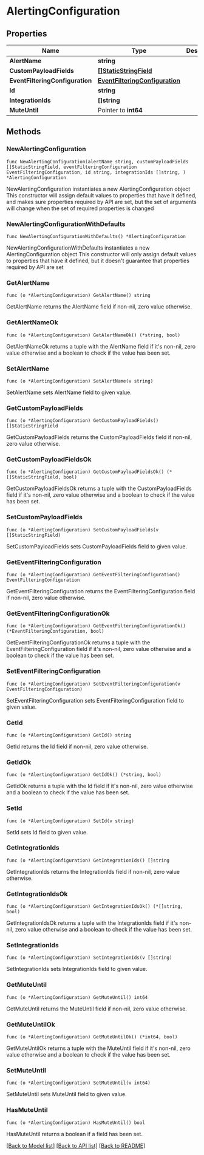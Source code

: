 # AlertingConfiguration

## Properties

Name | Type | Description | Notes
------------ | ------------- | ------------- | -------------
**AlertName** | **string** |  | 
**CustomPayloadFields** | [**[]StaticStringField**](StaticStringField.md) |  | 
**EventFilteringConfiguration** | [**EventFilteringConfiguration**](EventFilteringConfiguration.md) |  | 
**Id** | **string** |  | 
**IntegrationIds** | **[]string** |  | 
**MuteUntil** | Pointer to **int64** |  | [optional] 

## Methods

### NewAlertingConfiguration

`func NewAlertingConfiguration(alertName string, customPayloadFields []StaticStringField, eventFilteringConfiguration EventFilteringConfiguration, id string, integrationIds []string, ) *AlertingConfiguration`

NewAlertingConfiguration instantiates a new AlertingConfiguration object
This constructor will assign default values to properties that have it defined,
and makes sure properties required by API are set, but the set of arguments
will change when the set of required properties is changed

### NewAlertingConfigurationWithDefaults

`func NewAlertingConfigurationWithDefaults() *AlertingConfiguration`

NewAlertingConfigurationWithDefaults instantiates a new AlertingConfiguration object
This constructor will only assign default values to properties that have it defined,
but it doesn't guarantee that properties required by API are set

### GetAlertName

`func (o *AlertingConfiguration) GetAlertName() string`

GetAlertName returns the AlertName field if non-nil, zero value otherwise.

### GetAlertNameOk

`func (o *AlertingConfiguration) GetAlertNameOk() (*string, bool)`

GetAlertNameOk returns a tuple with the AlertName field if it's non-nil, zero value otherwise
and a boolean to check if the value has been set.

### SetAlertName

`func (o *AlertingConfiguration) SetAlertName(v string)`

SetAlertName sets AlertName field to given value.


### GetCustomPayloadFields

`func (o *AlertingConfiguration) GetCustomPayloadFields() []StaticStringField`

GetCustomPayloadFields returns the CustomPayloadFields field if non-nil, zero value otherwise.

### GetCustomPayloadFieldsOk

`func (o *AlertingConfiguration) GetCustomPayloadFieldsOk() (*[]StaticStringField, bool)`

GetCustomPayloadFieldsOk returns a tuple with the CustomPayloadFields field if it's non-nil, zero value otherwise
and a boolean to check if the value has been set.

### SetCustomPayloadFields

`func (o *AlertingConfiguration) SetCustomPayloadFields(v []StaticStringField)`

SetCustomPayloadFields sets CustomPayloadFields field to given value.


### GetEventFilteringConfiguration

`func (o *AlertingConfiguration) GetEventFilteringConfiguration() EventFilteringConfiguration`

GetEventFilteringConfiguration returns the EventFilteringConfiguration field if non-nil, zero value otherwise.

### GetEventFilteringConfigurationOk

`func (o *AlertingConfiguration) GetEventFilteringConfigurationOk() (*EventFilteringConfiguration, bool)`

GetEventFilteringConfigurationOk returns a tuple with the EventFilteringConfiguration field if it's non-nil, zero value otherwise
and a boolean to check if the value has been set.

### SetEventFilteringConfiguration

`func (o *AlertingConfiguration) SetEventFilteringConfiguration(v EventFilteringConfiguration)`

SetEventFilteringConfiguration sets EventFilteringConfiguration field to given value.


### GetId

`func (o *AlertingConfiguration) GetId() string`

GetId returns the Id field if non-nil, zero value otherwise.

### GetIdOk

`func (o *AlertingConfiguration) GetIdOk() (*string, bool)`

GetIdOk returns a tuple with the Id field if it's non-nil, zero value otherwise
and a boolean to check if the value has been set.

### SetId

`func (o *AlertingConfiguration) SetId(v string)`

SetId sets Id field to given value.


### GetIntegrationIds

`func (o *AlertingConfiguration) GetIntegrationIds() []string`

GetIntegrationIds returns the IntegrationIds field if non-nil, zero value otherwise.

### GetIntegrationIdsOk

`func (o *AlertingConfiguration) GetIntegrationIdsOk() (*[]string, bool)`

GetIntegrationIdsOk returns a tuple with the IntegrationIds field if it's non-nil, zero value otherwise
and a boolean to check if the value has been set.

### SetIntegrationIds

`func (o *AlertingConfiguration) SetIntegrationIds(v []string)`

SetIntegrationIds sets IntegrationIds field to given value.


### GetMuteUntil

`func (o *AlertingConfiguration) GetMuteUntil() int64`

GetMuteUntil returns the MuteUntil field if non-nil, zero value otherwise.

### GetMuteUntilOk

`func (o *AlertingConfiguration) GetMuteUntilOk() (*int64, bool)`

GetMuteUntilOk returns a tuple with the MuteUntil field if it's non-nil, zero value otherwise
and a boolean to check if the value has been set.

### SetMuteUntil

`func (o *AlertingConfiguration) SetMuteUntil(v int64)`

SetMuteUntil sets MuteUntil field to given value.

### HasMuteUntil

`func (o *AlertingConfiguration) HasMuteUntil() bool`

HasMuteUntil returns a boolean if a field has been set.


[[Back to Model list]](../README.md#documentation-for-models) [[Back to API list]](../README.md#documentation-for-api-endpoints) [[Back to README]](../README.md)


